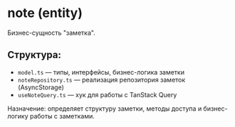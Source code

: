 # note (entity)

Бизнес-сущность "заметка".

## Структура:

- `model.ts` — типы, интерфейсы, бизнес-логика заметки
- `noteRepository.ts` — реализация репозитория заметок (AsyncStorage)
- `useNoteQuery.ts` — хук для работы с TanStack Query

Назначение: определяет структуру заметки, методы доступа и бизнес-логику работы с заметками. 